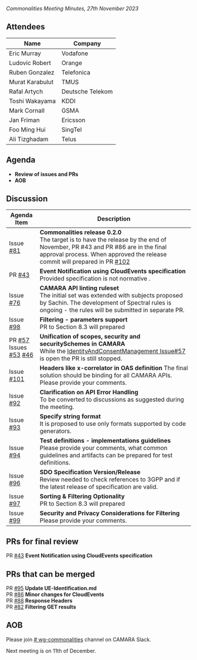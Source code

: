 *Commonalities Meeting Minutes, 27th November 2023*

## Attendees

| Name | Company |
| ---- | ------- |
| Eric Murray | Vodafone |
| Ludovic Robert | Orange |
| Ruben Gonzalez | Telefonica |
| Murat Karabulut | TMUS |
| Rafal Artych | Deutsche Telekom |
| Toshi Wakayama| KDDI |
| Mark Cornall | GSMA | 
| Jan Friman | Ericsson |
| Foo Ming Hui | SingTel |
| Ali Tizghadam | Telus |



## Agenda

* **Review of issues and PRs**
* **AOB**

## Discussion
| Agenda Item | Description |
| ----------- | ----------- |
|  Issue<br> [#81](https://github.com/camaraproject/Commonalities/issues/81) | **Commonalities release 0.2.0**  <br>  The target is to have the release by the end of November, PR #43 and PR #86 are in the final approval process. When approved the release commit will prepared in PR [#102](https://github.com/camaraproject/Commonalities/pull/102)| 
| PR [#43](https://github.com/camaraproject/Commonalities/pull/43) | **Event Notification using CloudEvents specification**<br> Provided specification is not normative . |
|Issue <br> [#76](https://github.com/camaraproject/Commonalities/issues/76)|  **CAMARA API linting ruleset** <br> The initial set was extended with subjects proposed by Sachin. The development of Spectral rules is ongoing - the rules will be submitted in separate PR. |
 |  Issue<br> [#98](https://github.com/camaraproject/Commonalities/issues/98) | **Filtering - parameters support**  <br> PR to Section 8.3 will prepared | 
| PR [#57](https://github.com/camaraproject/Commonalities/pull/57) Issues<br> [#53](https://github.com/camaraproject/Commonalities/issues/53) [#46](https://github.com/camaraproject/Commonalities/issues/46)| **Unification of scopes, security and securitySchemes in CAMARA**<br> While the [IdentityAndConsentManagement Issue#57](https://github.com/camaraproject/IdentityAndConsentManagement/issues/57) is open the PR is still stopped. |
|  Issue<br> [#101](https://github.com/camaraproject/Commonalities/issues/101) |**Headers like x-correlator in OAS definition** The final solution should  be binding for all CAMARA APIs. Please provide your comments.  | 
|  Issue<br> [#92](https://github.com/camaraproject/Commonalities/issues/92) | **Clarification on API Error Handling**  <br> To be converted to discussions as suggested during the meeting.| 
|  Issue<br> [#93](https://github.com/camaraproject/Commonalities/issues/93) | **Specify string format**  <br> It is proposed to use only formats supported by code generators. | 
|  Issue<br> [#94](https://github.com/camaraproject/Commonalities/issues/94) | **Test definitions - implementations guidelines** <br> Please provide your comments, what common guidelines and artifacts can be prepared for test definitions. |
|  Issue<br> [#96](https://github.com/camaraproject/Commonalities/issues/96) | **SDO Specification Version/Release** <br> Review needed to check references to 3GPP and if the latest release of specification are valid. |
|  Issue<br> [#97](https://github.com/camaraproject/Commonalities/issues/97) | **Sorting & Filtering Optionality**  <br> PR to Section 8.3 will prepared | 
|  Issue<br> [#99](https://github.com/camaraproject/Commonalities/issues/99) | **Security and Privacy Considerations for Filtering**  <br>   Please provide your comments. | 



## PRs for final review
 PR [#43](https://github.com/camaraproject/Commonalities/pull/43) **Event Notification using CloudEvents specification** <br>

## PRs that can be merged
 PR [#95](https://github.com/camaraproject/Commonalities/pull/95) **Update UE-Identification.md** <br>
 PR [#86](https://github.com/camaraproject/Commonalities/pull/86) **Minor changes for CloudEvents** <br>
 PR [#88](https://github.com/camaraproject/Commonalities/pull/88) **Response Headers** <br>
 PR [#82](https://github.com/camaraproject/Commonalities/pull/82) **Filtering GET results** <br>


## AOB

Please join [# wg-commonalities](https://app.slack.com/client/T05S5J43YQP/C063F56KT38) channel on CAMARA Slack.

Next meeting is on 11th of December.

